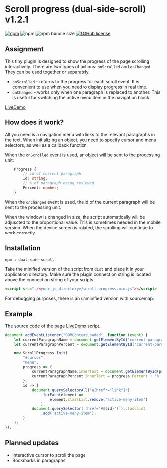 # Scroll progress (dual-side-scroll) v1.2.1
[![npm](https://img.shields.io/npm/v/dual-side-scroll?color=green)](https://www.npmjs.com/package/dual-side-scroll)
![npm](https://img.shields.io/npm/dy/dual-side-scroll)
![npm bundle size](https://img.shields.io/bundlephobia/minzip/dual-side-scroll)
[![GitHub license](https://img.shields.io/github/license/jerosoler/Drawflow)](https://github.com/jerosoler/Drawflow/blob/master/LICENSE)


## Assignment
This tiny plugin is designed to show the progress of the page scrolling interactively. There are two types of actions: `onScrolled` and `onChanged`. 
They can be used together or separately.

- `onScrolled` - returns to the progress for each scroll event. It is convenient to use when you need to display progress in real time.
- `onChanged` - works only when one paragraph is replaced to another. This is useful for switching the active menu item in the navigation block.

[LiveDemo](https://eabrega.github.io/scroll-progress)

## How does it work?
All you need is a navigation menu with links to the relevant paragraphs in the text. When initializing an object, you need to specify cursor and menu selectors, as well as a callback function.

When the `onScrolled` event is used, an object will be sent to the processing unit:
```typescript
    Progress {
        // id of current paragraph
        Id: string;
        // % of paragraph being reviewed
        Percent: number;
    }
```
When the `onChanged` event is used, the id of the current paragraph will be sent to the processing unit.

When the window is changed in size, the script automatically will be adjuscted to the proportional value. This is sometimes needed in the mobile version. When the device screen is rotated, the scrolling will continue to work correctly.

## Installation

```
npm i dual-side-scroll
```

Take the minified version of the script from `dist` and place it in your application directory. Make sure the plugin connection string is located above the connection string of your scripts.

```html 
<script src="./<your_js_directory>/scroll-progress.min.js"></script>
```

For debugging purposes, there is an unminified version with sourcemap.

## Example

The source code of the page [LiveDemo](https://eabrega.github.io/scroll-progress) script.
```javascript
document.addEventListener("DOMContentLoaded", function (event) {
    let currentParagraphName = document.getElementById('current-paragraph-name');
    let currentParagraphPercent = document.getElementById('current-paragraph-percent');

    new ScrollProgress.Init(
        "#cursor",
        "menu",
        progress => {
            currentParagraphName.innerText = document.getElementById(progress.Id).innerText;
            currentParagraphPercent.innerText = progress.Percent + '%';
        },
        id => {
            document.querySelectorAll('a[href*="link"]')
                .forEach(element => 
                    element.classList.remove('active-meny-item')
                );
            document.querySelector(`[href="#${id}"]`).classList
                .add('active-meny-item');
        }
    );
});
```

## Planned updates
* Interactive cursor to scroll the page
* Bookmarks in paragraphs
